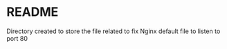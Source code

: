 # README #

Directory created to store the file related to  fix Nginx default file to
listen to port 80
